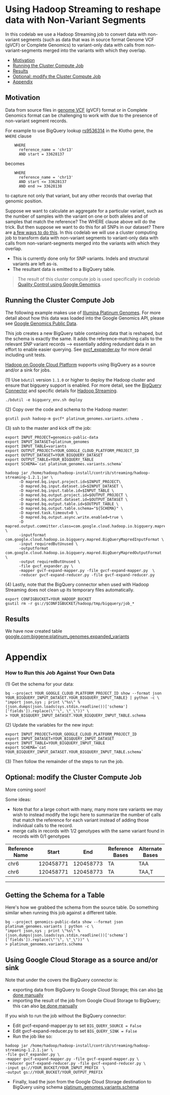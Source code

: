 # Using Hadoop Streaming to reshape data with Non-Variant Segments

In this codelab we use a Hadoop Streaming job to convert data with non-variant segments (such as data that was in source format Genome VCF (gVCF) or Complete Genomics) to variant-only data with calls from non-variant-segments merged into the variants with which they overlap. 

* [Motivation](#motivation)
* [Running the Cluster Compute Job](#running-the-cluster-compute-job)
* [Results](#results)
* [Optional: modify the Cluster Compute Job](#optional-modify-the-cluster-compute-job)
* [Appendix](#appendix)

## Motivation

Data from source files in [genome VCF](https://sites.google.com/site/gvcftools/home/about-gvcf/gvcf-conventions) (gVCF) format or in Complete Genomics format can be challenging to work with due to the presence of non-variant segment records.

For example to use BigQuery lookup [rs9536314](http://www.ncbi.nlm.nih.gov/SNP/snp_ref.cgi?rs=rs9536314) in the Klotho gene, the `WHERE` clause
```
    WHERE
      reference_name = 'chr13'
      AND start = 33628137
```
becomes
```
    WHERE
      reference_name = 'chr13'
      AND start <= 33628137
      AND end >= 33628138
```
to capture not only that variant, but any other records that overlap that genomic position.

Suppose we want to calculate an aggregate for a particular variant, such as the number of samples with the variant on one or both alleles and of samples that match the reference?  The WHERE clause above will do the trick.  But then suppose we want to do this for all SNPs in our dataset?  There are [a few ways to do this](https://github.com/googlegenomics/bigquery-examples/tree/master/pgp/data-stories/schema-comparisons#motivation). In this codelab we will use a cluster computing job to transform data with non-variant segments to variant-only data with calls from non-variant-segments merged into the variants with which they overlap. 
* This is currently done only for SNP variants. Indels and structural variants are left as-is.  
* The resultant data is emitted to a BigQuery table.

> The result of this cluster compute job is used specifically in codelab [Quality Control using Google Genomics](../../R/PlatinumGenomes-QC).

## Running the Cluster Compute Job

The following example makes use of [Illumina Platinum Genomes](http://www.illumina.com/platinumgenomes/).  For more detail about how this data was loaded into the Google Genomics API, please see [Google Genomics Public Data](https://cloud.google.com/genomics/data/platinum-genomes).

This job creates a new BigQuery table containing data that is reshaped, but the schema is exactly the same.  It adds the reference-matching calls to the relevant SNP variant records --> essentially adding redundant data in an effort to enable easier querying. See [gvcf_expander.py](./gvcf_expander.py) for more detail including unit tests.

[Hadoop on Google Cloud Platform](https://cloud.google.com/solutions/hadoop/click-to-deploy) supports using BigQuery as a source and/or a sink for jobs.  

(1) Use `bdutil` version `1.1.0` or higher to deploy the Hadoop cluster and ensure that bigquery support is enabled.  For more detail, see the [BigQuery Connector](https://cloud.google.com/hadoop/bigquery-connector) and specific details for [Hadoop Streaming](https://groups.google.com/forum/#!topic/gcp-hadoop-announce/bzji9yjj304).

```
./bdutil -e bigquery_env.sh deploy
```

(2) Copy over the code and schema to the Hadoop master:

```
gcutil push hadoop-m gvcf* platinum_genomes.variants.schema .
```

(3) ssh to the master and kick off the job:

```
export INPUT_PROJECT=genomics-public-data
export INPUT_DATASET=platinum_genomes
export INPUT_TABLE=variants
export OUTPUT_PROJECT=YOUR_GOOGLE_CLOUD_PLATFORM_PROJECT_ID
export OUTPUT_DATASET=YOUR_BIGQUERY_DATASET
export OUTPUT_TABLE=YOUR_BIGQUERY_TABLE
export SCHEMA=`cat platinum_genomes.variants.schema`

hadoop jar /home/hadoop/hadoop-install/contrib/streaming/hadoop-streaming-1.2.1.jar \
      -D mapred.bq.input.project.id=$INPUT_PROJECT\
      -D mapred.bq.input.dataset.id=$INPUT_DATASET \
      -D mapred.bq.input.table.id=$INPUT_TABLE \
      -D mapred.bq.output.project.id=$OUTPUT_PROJECT \
      -D mapred.bq.output.dataset.id=$OUTPUT_DATASET \
      -D mapred.bq.output.table.id=$OUTPUT_TABLE \
      -D mapred.bq.output.table.schema="${SCHEMA}" \
      -D mapred.task.timeout=0 \
      -D mapred.bq.output.async.write.enabled=true \
      -D mapred.output.committer.class=com.google.cloud.hadoop.io.bigquery.mapred.BigQueryMapredOutputCommitter \
      -inputformat com.google.cloud.hadoop.io.bigquery.mapred.BigQueryMapredInputFormat \
      -input requiredButUnused \
      -outputformat com.google.cloud.hadoop.io.bigquery.mapred.BigQueryMapredOutputFormat \
      -output requiredButUnused \
      -file gvcf_expander.py \
      -mapper gvcf-expand-mapper.py -file gvcf-expand-mapper.py  \
      -reducer gvcf-expand-reducer.py -file gvcf-expand-reducer.py
```

(4) Lastly, note that the BigQuery connector when used with Hadoop Streaming does not clean up its temporary files automatically.

```
export CONFIGBUCKET=YOUR_HADOOP_BUCKET
gsutil rm -r gs://$CONFIGBUCKET/hadoop/tmp/bigquery/job_*
```

## Results

We have now created table [google.com:biggene:platinum_genomes.expanded_variants](https://bigquery.cloud.google.com/table/google.com:biggene:platinum_genomes.expanded_variants?pli=1)

# Appendix

### How to Run this Job Against Your Own Data

(1) Get the schema for your data:
```
bq --project YOUR_GOOGLE_CLOUD_PLATFORM_PROJECT_ID show --format json YOUR_BIGQUERY_INPUT_DATASET.YOUR_BIGQUERY_INPUT_TABLE} | python -c \
"import json,sys ; print \"%s\" % (json.dumps(json.loads(sys.stdin.readline())['schema']['fields']).replace(\"'\", \"_\"))" \
> YOUR_BIGQUERY_INPUT_DATASET.YOUR_BIGQUERY_INPUT_TABLE.schema
```

(2) Update the variables for the new input:
```
export INPUT_PROJECT=YOUR_GOOGLE_CLOUD_PLATFORM_PROJECT_ID
export INPUT_DATASET=YOUR_BIGQUERY_INPUT_DATASET
export INPUT_TABLE=YOUR_BIGQUERY_INPUT_TABLE
export SCHEMA=`cat YOUR_BIGQUERY_INPUT_DATASET.YOUR_BIGQUERY_INPUT_TABLE.schema`
```
(3) Then follow the remainder of the steps to run the job.

## Optional: modify the Cluster Compute Job

More coming soon!  

Some ideas:
* Note that for a large cohort with many, many more rare variants we may wish to instead modify the logic here to summarize the number of calls that match the reference for each variant instead of adding those individual calls to the record.
* merge calls in records with 1/2 genotypes with the same variant found in records with 0/1 genotypes

Reference Name | Start     | End       | Reference Bases | Alternate Bases
---------------|-----------|-----------|-----------------|-----------------
chr6           | 120458771 | 120458773 |TA               |TAA
chr6           | 120458771 | 120458773 |TA               |TAA,T
 
--------------------------------------------------------

## Getting the Schema for a Table

Here's how we grabbed the schema from the source table.  Do something similar when running this job against a different table.

```
bq --project genomics-public-data show --format json platinum_genomes.variants | python -c \
"import json,sys ; print \"%s\" % (json.dumps(json.loads(sys.stdin.readline())['schema']['fields']).replace(\"'\", \"_\"))" \
> platinum_genomes.variants.schema
```

## Using Google Cloud Storage as a source and/or sink

Note that under the covers the BigQuery connector is:
 * exporting data from BigQuery to Google Cloud Storage; this can also [be done manually](https://cloud.google.com/bigquery/bigquery-web-ui#exportdata)
  * importing the result of the job from Google Cloud Storage to BigQuery; this can also [be done manually](https://cloud.google.com/bigquery/bigquery-web-ui#createtable)
  
If you wish to run the job without the BigQuery connector:
* Edit gvcf-expand-mapper.py to set `BIG_QUERY_SOURCE = False`
* Edit gvcf-expand-reducer.py to set `BIG_QUERY_SINK = False`
* Run the job like so:
```
hadoop jar /home/hadoop/hadoop-install/contrib/streaming/hadoop-streaming-1.2.1.jar \
-file gvcf_expander.py \
-mapper gvcf-expand-mapper.py -file gvcf-expand-mapper.py \
-reducer gvcf-expand-reducer.py -file gvcf-expand-reducer.py \
-input gs://YOUR_BUCKET/YOUR_INPUT_PREFIX  \
-output gs://YOUR_BUCKET/YOUR_OUTPUT_PREFIX
```
* Finally, load the json from the Google Cloud Storage destination to BigQuery using schema [platinum_genomes.variants.schema](./platinum_genomes.variants.schema)
